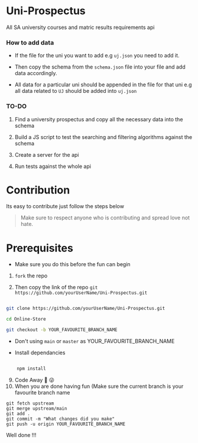 # Uni-Prospectus
All SA university courses and matric results requirements api


### How to add data

- If the file for the uni you want to add e.g `uj.json` you need to add it. 

- Then copy the schema from the `schema.json` file into your file and add data accordingly.

- All data for a particular uni should be appended in the file for that uni e.g all data related to `UJ` should be added into `uj.json`


### TO-DO

1. Find a university prospectus and copy all the necessary data into the schema

2. Build a JS script to test the searching and filtering algorithms against the schema

3. Create a server for the api

4. Run tests against the whole api


# Contribution

Its easy to contribute just follow the steps below

> Make sure to respect anyone who is contributing and spread love not hate.

# Prerequisites

- Make sure you do this before the fun can begin
1. ``` fork ``` the repo

2. Then copy the link of the repo ```git https://github.com/yourUserName/Uni-Prospectus.git ```

```bash

git clone https://github.com/yourUserName/Uni-Prospectus.git 

cd Online-Store

git checkout -b YOUR_FAVOURITE_BRANCH_NAME

```
- Don't using `main` or `master` as YOUR_FAVOURITE_BRANCH_NAME

- Install dependancies

```bash

    npm install

```

9. Code Away 🤱 😜
10. When you are done having fun (Make sure the current branch is your favourite branch name

```
git fetch upstream
git merge upstream/main
git add .
git commit -m "What changes did you make"
git push -u origin YOUR_FAVOURITE_BRANCH_NAME

```

Well done !!! 
